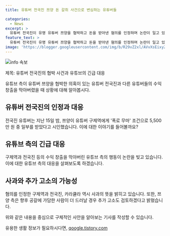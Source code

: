 ```yaml
---
title: 유튜버 전국진 쯔양 돈 갈취 사건으로 변심하는 유튜버들

categories:
  - News
excerpt: >
  유튜버 전국진이 유명 유튜버 쯔양을 협박하고 돈을 받아낸 혐의를 인정하며 논란이 일고 있습니다. 검찰총장의 엄정한 수사 지시와 함께 유튜브 측도 즉각적으로 대응하고 있으며, 관련된 유튜버들의 반응과 사과의 뜻을 전했습니다. 쯔양 측은 해당 사건과 관련된 고소 대상을 추가로 검토 중이라고 밝혔습니다.
feature_text: >
  유튜버 전국진이 유명 유튜버 쯔양을 협박하고 돈을 받아낸 혐의를 인정하며 논란이 일고 있습니다. 검찰총장의 엄정한 수사 지시와 함께 유튜브 측도 즉각적으로 대응하고 있으며, 관련된 유튜버들의 반응과 사과의 뜻을 전했습니다. 쯔양 측은 해당 사건과 관련된 고소 대상을 추가로 검토 중이라고 밝혔습니다.
image: 'https://blogger.googleusercontent.com/img/b/R29vZ2xl/AVvXsEixyZcFfHzMRdzZMjFBmAUKJYCLCGyLL1o632UiGVXcaFdKo_bkvkuCioo0uUKlGfBVcT3P84aROyZIXSBEx3Aw5nCQ3pTgDom1WDC4m8eifvWiAmWEEVb4x6G_l8C0QH225ldMjyaFvpxGEBGNO37VmDTDMHGhJPq73UglMfDca1-0aw/s1600/blogspot.png'
---
```


<p><img src="https://blogger.googleusercontent.com/img/b/R29vZ2xl/AVvXsEixyZcFfHzMRdzZMjFBmAUKJYCLCGyLL1o632UiGVXcaFdKo_bkvkuCioo0uUKlGfBVcT3P84aROyZIXSBEx3Aw5nCQ3pTgDom1WDC4m8eifvWiAmWEEVb4x6G_l8C0QH225ldMjyaFvpxGEBGNO37VmDTDMHGhJPq73UglMfDca1-0aw/s1600/blogspot.png" alt="info 속보" /></p>

<p>제목: 유튜버 전국진의 협박 사건과 유튜브의 긴급 대응</p>

<p>유튜브 측이 유튜버 쯔양을 협박한 의혹이 있는 유튜버 전국진과 다른 유튜버들의 수익 창출을 막아버렸을 때 상황에 대해 알아봅시다. </p>

<h2 data-ke-size="size26">유튜버 전국진의 인정과 대응</h2>

<p data-ke-size="size16">전국진 유튜버는 지난 15일 밤, 쯔양이 유튜버 구제역에게 '폭로 무마' 조건으로 5,500만 원 중 일부를 받았다고 시인했습니다. 이에 대한 이야기를 들어볼까요?</p>

<h2 data-ke-size="size26">유튜브 측의 긴급 대응</h2>

<p data-ke-size="size16">구제역과 전국진 등의 수익 창출을 막아버린 유튜브 측의 행동이 논란을 빚고 있습니다. 이에 대한 유튜브 측의 대응을 살펴보도록 하겠습니다.</p>

<h2 data-ke-size="size26">사과와 추가 고소의 가능성</h2>

<p data-ke-size="size16">혐의를 인정한 구제역과 전국진, 카라큘라 역시 사과의 뜻을 밝히고 있습니다. 또한, 쯔양 측은 향후 공갈에 가담한 사람이 더 드러날 경우 추가 고소도 검토하겠다고 밝혔습니다.</p>

<p>위와 같은 내용을 중심으로 구체적인 사안을 알아보는 기사를 작성할 수 있습니다. </p>
유용한 생활 정보가 필요하시다면, <a href="https://qoogle.tistory.com" rel="dofollow">qoogle.tistory.com</a>


